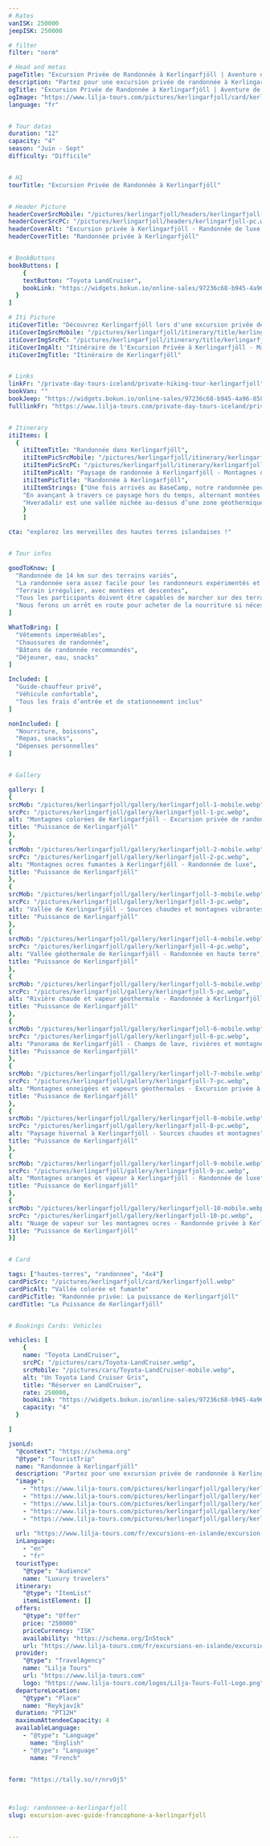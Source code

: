```yaml
---
# Rates
vanISK: 250000
jeepISK: 250000

# filter
filter: "norm"

# Head and metas
pageTitle: "Excursion Privée de Randonnée à Kerlingarfjöll | Aventure de Luxe dans les Hautes Terres"
description: "Partez pour une excursion privée de randonnée à Kerlingarfjöll. Découvrez les hautes terres islandaises : montagnes ocres, sources chaudes et vues spectaculaires. Réservez dès maintenant !"
ogTitle: "Excursion Privée de Randonnée à Kerlingarfjöll | Aventure de Luxe dans les Hautes Terres"
ogImage: "https://www.lilja-tours.com/pictures/kerlingarfjoll/card/kerlingarfjoll.webp"
language: "fr"


# Tour datas
duration: "12"
capacity: "4"
season: "Juin - Sept"
difficulty: "Difficile"


# H1
tourTitle: "Excursion Privée de Randonnée à Kerlingarfjöll"


# Header Picture
headerCoverSrcMobile: "/pictures/kerlingarfjoll/headers/kerlingarfjoll-mobile.webp"
headerCoverSrcPC: "/pictures/kerlingarfjoll/headers/kerlingarfjoll-pc.webp"
headerCoverAlt: "Excursion privée à Kerlingarfjöll - Randonnée de luxe dans les hautes terres islandaises"
headerCoverTitle: "Randonnée privée à Kerlingarfjöll"


# BookButtons
bookButtons: [
    {
    textButton: "Toyota LandCruiser",
    bookLink: "https://widgets.bokun.io/online-sales/97236c68-b945-4a96-8587-660bdc4c45fd/experience-calendar/895721"
  }
]

# Iti Picture
itiCoverTitle: "Découvrez Kerlingarfjöll lors d'une excursion privée de randonnée avec Lilja Tours. Explorez les hautes terres d'Islande, où montagnes ocres, sources chaudes et paysages surréalistes vous attendent. Cette aventure de luxe est idéale pour les amateurs de randonnée et de nature préservée."
itiCoverImgSrcMobile: "/pictures/kerlingarfjoll/itinerary/title/kerlingarfjoll-mobile.webp"
itiCoverImgSrcPC: "/pictures/kerlingarfjoll/itinerary/title/kerlingarfjoll-pc.webp"
itiCoverImgAlt: "Itinéraire de l'Excursion Privée à Kerlingarfjöll - Magnifique paysage de montagne avec de nombreuses sources chaudes"
itiCoverImgTitle: "Itinéraire de Kerlingarfjöll"


# Links
linkFr: "/private-day-tours-iceland/private-hiking-tour-kerlingarfjoll"
bookVan: ""
bookJeep: "https://widgets.bokun.io/online-sales/97236c68-b945-4a96-8587-660bdc4c45fd/experience-calendar/895721"
fulllinkFr: "https://www.lilja-tours.com/private-day-tours-iceland/private-hiking-tour-kerlingarfjoll"


# Itinerary
itiItems: [
  { 
    itiItemTitle: "Randonnée dans Kerlingarfjöll",
    itiItemPicSrcMobile: "/pictures/kerlingarfjoll/itinerary/kerlingarfjoll-mobile.webp",
    itiItemPicSrcPC: "/pictures/kerlingarfjoll/itinerary/kerlingarfjoll-pc.webp",
    itiItemPicAlt: "Paysage de randonnée à Kerlingarfjöll - Montagnes ocres et vapeurs géothermales",
    itiItemPicTitle: "Randonnée à Kerlingarfjöll",
    itiItemStrings: ["Une fois arrivés au BaseCamp, notre randonnée peut commencer. Dès les premiers pas, nous traverserons un désert spectaculaire, encadré par deux immenses glaciers : Langjökull et Hofsjökull. Ici, l’immensité règne en maître. Sur un jour dégagé, le regard s’étend sur des dizaines de kilomètres dans toutes les directions, sans aucun signe de civilisation, offrant une véritable sensation d’isolement et de liberté.",
    "En avançant à travers ce paysage hors du temps, alternant montées et descentes, nous nous approcherons progressivement de notre destination : Hveradalir. Ce site unique semble tout droit sorti d’une autre planète. Une fois sur place, nous continuerons l’exploration à travers un sentier en boucle, dévoilant des panoramas toujours plus fascinants.",
    "Hveradalir est une vallée nichée au-dessus d’une zone géothermique active. Partout, des sources chaudes et des fumerolles jaillissent entre des montagnes aux teintes orange et brunes, créant un spectacle naturel à couper le souffle. Même en plein été, des plaques de neige persistent au sommet des montagnes, contrastant avec la chaleur qui s’échappe du sol."]
    }
    ]

cta: "explorez les merveilles des hautes terres islandaises !"


# Tour infos

goodToKnow: [
  "Randonnée de 14 km sur des terrains variés",
  "La randonnée sera assez facile pour les randonneurs expérimentés et difficile pour les autres.",
  "Terrain irrégulier, avec montées et descentes",
  "Tous les participants doivent être capables de marcher sur des terrains variés pendant cinq à six heures",
  "Nous ferons un arrêt en route pour acheter de la nourriture si nécessaire."
]

WhatToBring: [
  "Vêtements imperméables",
  "Chaussures de randonnée",
  "Bâtons de randonnée recommandés",
  "Déjeuner, eau, snacks"
]

Included: [
  "Guide-chauffeur privé",
  "Véhicule confortable",
  "Tous les frais d’entrée et de stationnement inclus"
]

nonIncluded: [
  "Nourriture, boissons",
  "Repas, snacks",
  "Dépenses personnelles"
]


# Gallery

gallery: [
{
srcMob: "/pictures/kerlingarfjoll/gallery/kerlingarfjoll-1-mobile.webp",
srcPc: "/pictures/kerlingarfjoll/gallery/kerlingarfjoll-1-pc.webp",
alt: "Montagnes colorées de Kerlingarfjöll - Excursion privée de randonnée",
title: "Puissance de Kerlingarfjöll"
},    
{
srcMob: "/pictures/kerlingarfjoll/gallery/kerlingarfjoll-2-mobile.webp",
srcPc: "/pictures/kerlingarfjoll/gallery/kerlingarfjoll-2-pc.webp",
alt: "Montagnes ocres fumantes à Kerlingarfjöll - Randonnée de luxe",
title: "Puissance de Kerlingarfjöll"
},    
{
srcMob: "/pictures/kerlingarfjoll/gallery/kerlingarfjoll-3-mobile.webp",
srcPc: "/pictures/kerlingarfjoll/gallery/kerlingarfjoll-3-pc.webp",
alt: "Vallée de Kerlingarfjöll - Sources chaudes et montagnes vibrantes",
title: "Puissance de Kerlingarfjöll"
},  
{
srcMob: "/pictures/kerlingarfjoll/gallery/kerlingarfjoll-4-mobile.webp",
srcPc: "/pictures/kerlingarfjoll/gallery/kerlingarfjoll-4-pc.webp",
alt: "Vallée géothermale de Kerlingarfjöll - Randonnée en haute terre",
title: "Puissance de Kerlingarfjöll"
},  
{
srcMob: "/pictures/kerlingarfjoll/gallery/kerlingarfjoll-5-mobile.webp",
srcPc: "/pictures/kerlingarfjoll/gallery/kerlingarfjoll-5-pc.webp",
alt: "Rivière chaude et vapeur géothermale - Randonnée à Kerlingarfjöll",
title: "Puissance de Kerlingarfjöll"
},   
{
srcMob: "/pictures/kerlingarfjoll/gallery/kerlingarfjoll-6-mobile.webp",
srcPc: "/pictures/kerlingarfjoll/gallery/kerlingarfjoll-6-pc.webp",
alt: "Panorama de Kerlingarfjöll - Champs de lave, rivières et montagnes ocres",
title: "Puissance de Kerlingarfjöll"
},    
{
srcMob: "/pictures/kerlingarfjoll/gallery/kerlingarfjoll-7-mobile.webp",
srcPc: "/pictures/kerlingarfjoll/gallery/kerlingarfjoll-7-pc.webp",
alt: "Montagnes enneigées et vapeurs géothermales - Excursion privée à Kerlingarfjöll",
title: "Puissance de Kerlingarfjöll"
},  
{
srcMob: "/pictures/kerlingarfjoll/gallery/kerlingarfjoll-8-mobile.webp",
srcPc: "/pictures/kerlingarfjoll/gallery/kerlingarfjoll-8-pc.webp",
alt: "Paysage hivernal à Kerlingarfjöll - Sources chaudes et montagnes",
title: "Puissance de Kerlingarfjöll"
},  
{
srcMob: "/pictures/kerlingarfjoll/gallery/kerlingarfjoll-9-mobile.webp",
srcPc: "/pictures/kerlingarfjoll/gallery/kerlingarfjoll-9-pc.webp",
alt: "Montagnes oranges et vapeur à Kerlingarfjöll - Randonnée de luxe",
title: "Puissance de Kerlingarfjöll"
},  
{
srcMob: "/pictures/kerlingarfjoll/gallery/kerlingarfjoll-10-mobile.webp",
srcPc: "/pictures/kerlingarfjoll/gallery/kerlingarfjoll-10-pc.webp",
alt: "Nuage de vapeur sur les montagnes ocres - Randonnée privée à Kerlingarfjöll",
title: "Puissance de Kerlingarfjöll"
}]


# Card

tags: ["hautes-terres", "randonnee", "4x4"]
cardPicSrc: "/pictures/kerlingarfjoll/card/kerlingarfjoll.webp"
cardPicAlt: "Vallée colorée et fumante"
cardPicTitle: "Randonnée privée: La puissance de Kerlingarfjöll"
cardTitle: "La Puissance de Kerlingarfjöll"


# Bookings Cards: Vehicles

vehicles: [
    {
    name: "Toyota LandCruiser",
    srcPC: "/pictures/cars/Toyota-LandCruiser.webp",
    srcMobile: "/pictures/cars/Toyota-LandCruiser-mobile.webp",
    alt: "Un Toyota Land Cruiser Gris",
    title: "Réserver en LandCruiser",
    rate: 250000,
    bookLink: "https://widgets.bokun.io/online-sales/97236c68-b945-4a96-8587-660bdc4c45fd/experience-calendar/895721",
    capacity: "4"
  }

]

jsonLd:
  "@context": "https://schema.org"
  "@type": "TouristTrip"
  name: "Randonnée à Kerlingarfjöll"
  description: "Partez pour une excursion privée de randonnée à Kerlingarfjöll avec Lilja Tours. Découvrez les paysages surréalistes des hautes terres d'Islande, entre montagnes colorées et vapeurs géothermales."
  "image": 
    - "https://www.lilja-tours.com/pictures/kerlingarfjoll/gallery/kerlingarfjoll-1-pc.webp"
    - "https://www.lilja-tours.com/pictures/kerlingarfjoll/gallery/kerlingarfjoll-2-pc.webp"
    - "https://www.lilja-tours.com/pictures/kerlingarfjoll/gallery/kerlingarfjoll-3-pc.webp"
    - "https://www.lilja-tours.com/pictures/kerlingarfjoll/gallery/kerlingarfjoll-4-pc.webp"
    - "https://www.lilja-tours.com/pictures/kerlingarfjoll/gallery/kerlingarfjoll-5-pc.webp"
  
  url: "https://www.lilja-tours.com/fr/excursions-en-islande/excursion-avec-guide-francophone-a-kerlingarfjoll/"
  inLanguage:
    - "en"
    - "fr"
  touristType:
    "@type": "Audience"
    name: "Luxury travelers"
  itinerary:
    "@type": "ItemList"
    itemListElement: []
  offers:
    "@type": "Offer"
    price: "250000"
    priceCurrency: "ISK"
    availability: "https://schema.org/InStock"
    url: "https://www.lilja-tours.com/fr/excursions-en-islande/excursion-avec-guide-francophone-a-kerlingarfjoll/"
  provider:
    "@type": "TravelAgency"
    name: "Lilja Tours"
    url: "https://www.lilja-tours.com"
    logo: "https://www.lilja-tours.com/logos/Lilja-Tours-Full-Logo.png"
  departureLocation:
    "@type": "Place"
    name: "Reykjavík"
  duration: "PT12H"
  maximumAttendeeCapacity: 4
  availableLanguage:
    - "@type": "Language"
      name: "English"
    - "@type": "Language"
      name: "French"


form: "https://tally.so/r/nrvOj5"



#slug: randonnee-a-kerlingarfjoll
slug: excursion-avec-guide-francophone-a-kerlingarfjoll


---
```

